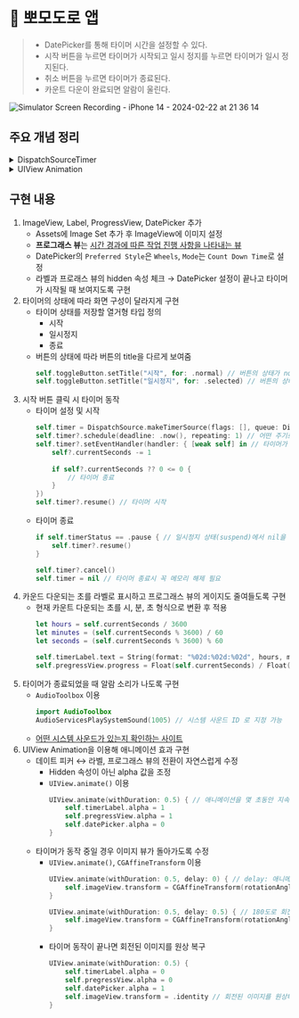 # 🍅 뽀모도로 앱

> - DatePicker를 통해 타이머 시간을 설정할 수 있다.
> - 시작 버튼을 누르면 타이머가 시작되고 일시 정지를 누르면 타이머가 일시 정지된다.
> - 취소 버튼을 누르면 타이머가 종료된다.
> - 카운트 다운이 완료되면 알람이 울린다.

![Simulator Screen Recording - iPhone 14 - 2024-02-22 at 21 36 14](https://github.com/mijisuh/fastcampus-ios/assets/57468832/d8ab96b9-1761-48ab-8083-aaec10f65f33)

## 주요 개념 정리

<details>
<summary>DispatchSourceTimer</summary>

- 타이머란 <u>특정 시간이 지나고 이벤트를 발생</u>시키거나 <u>반복적인 주기로 특정 작업을 수행</u>하는 행위를 하는 것
- GCD API에 있는 `DispatchSourceTimer`를 이용해서 타이머 구현 가능
    - **GCD(Grand Central Dispatch)** 란 <u>작업을 병렬적으로 처리하기 위해 애플이 제공해주는 API</u>로, 스레드를 만들거나 관리해야 하는 경우 사용자는 그저 Task가 담긴 큐를 만들고 그 큐를 GCD에 던져버리면 GCP가 모든 스레드를 관리해줌
    - **Main Thread**: iOS에서 오직 한 개만 존재하는 스레드로 대부분의 코드는 메인 스레드로 작업 → 대부분의 클래스가 Cocoa 프레임워크로 정의되는데 Cocoa가 메인스레드에서 호출되기 때문
    - 메인 스레드를 인터페이스 스레드라고도 하는데 유저가 인터페이스에 접근하면 이벤트는 메인 스레드로 전달되기 때문에 <u>인터페이스 관련 코드(UI 관련 작업)는 메인 스레드 내에서 작성</u>되어야 함
- ex) 1초에 한번씩 타이머 핸들러를 호출시켜서 시간을 카운트 다운
</details>

<details>
<summary>UIView Animation</summary>

- UIView 클래스는 애니메이션에서 사용되는 API를 타입 메서드로 제공하고 이 메서드를 활용해서 비교적 단순한 코드로 애니메이션을 구현할 수 있음
- ex) alpha 값으로 뷰가 자연스럽게 사라지거나 생기도록 하는 애니메이션 구현, 이미지 뷰의 transform 값을 조정해서 회전되는 애니메이션 구현
</details>

## 구현 내용
1. ImageView, Label, ProgressView, DatePicker 추가
    - Assets에 Image Set 추가 후 ImageView에 이미지 설정
    - **프로그래스 뷰**는 <u>시간 경과에 따른 작업 진행 사항을 나타내는 뷰</u>
    - DatePicker의 `Preferred Style`은 `Wheels`, `Mode`는 `Count Down Time`로 설정
    - 라벨과 프로래스 뷰의 hidden 속성 체크 → DatePicker 설정이 끝나고 타이머가 시작될 때 보여지도록 구현
2. 타이머의 상태에 따라 화면 구성이 달라지게 구현
    - 타이머 상태를 저장할 열거형 타입 정의
        - 시작
        - 일시정지
        - 종료
    - 버튼의 상태에 따라 버튼의 title을 다르게 보여줌
        ```swift
        self.toggleButton.setTitle("시작", for: .normal) // 버튼의 상태가 normal이면(selected가 아니면)
        self.toggleButton.setTitle("일시정지", for: .selected) // 버튼의 상태가 selected이면
        ```
3. 시작 버튼 클릭 시 타이머 동작
    - 타이머 설정 및 시작
        ```swift
        self.timer = DispatchSource.makeTimerSource(flags: [], queue: DispatchQueue.main) // 어떤 스레드 큐에서 반복 동작할 것인지 설정
        self.timer?.schedule(deadline: .now(), repeating: 1) // 어떤 주기로 타이머를 실행할 것인지, 몇 초마다 반복되도록 할 것인지
        self.timer?.setEventHandler(handler: { [weak self] in // 타이머가 동작할 때마다 호출(1초에 한번씩 실행)
            self?.currentSeconds -= 1
            
            if self?.currentSeconds ?? 0 <= 0 {
                // 타이머 종료
            }
        })
        self.timer?.resume() // 타이머 시작
        ```
    - 타이머 종료
        ```swift
        if self.timerStatus == .pause { // 일시정지 상태(suspend)에서 nil을 대입하면 런타임 오류 발생
            self.timer?.resume()
        }
        
        self.timer?.cancel()
        self.timer = nil // 타이머 종료시 꼭 메모리 해제 필요
        ```
4. 카운드 다운되는 초를 라벨로 표시하고 프로그래스 뷰의 게이지도 줄여들도록 구현
    - 현재 카운트 다운되는 초를 시, 분, 초 형식으로 변환 후 적용
        ```swift
        let hours = self.currentSeconds / 3600
        let minutes = (self.currentSeconds % 3600) / 60
        let seconds = (self.currentSeconds % 3600) % 60
        
        self.timerLabel.text = String(format: "%02d:%02d:%02d", hours, minutes, seconds) // 서식자를 지정해서 두자릿수로 만들고 :(콜론)으로 구분
        self.pregressView.progress = Float(self.currentSeconds) / Float(self.duration)
        ```
5. 타이머가 종료되었을 때 알람 소리가 나도록 구현
    - `AudioToolbox` 이용
        ```swift
        import AudioToolbox
        AudioServicesPlaySystemSound(1005) // 시스템 사운드 ID 로 지정 가능
        ```
    - [어떤 시스템 사운드가 있는지 확인하는 사이트](http://iphonedev.wiki/AudioServices)
6. UIView Animation을 이용해 애니메이션 효과 구현
    - 데이트 피커 ↔ 라벨, 프로그래스 뷰의 전환이 자연스럽게 수정
        - Hidden 속성이 아닌 alpha 값을 조정
        - `UIView.animate()` 이용
            ```swift
            UIView.animate(withDuration: 0.5) { // 애니메이션을 몇 초동안 지속할 것인지
                self.timerLabel.alpha = 1
                self.pregressView.alpha = 1
                self.datePicker.alpha = 0
            } 
            ```
    - 타이머가 동작 중일 경우 이미지 뷰가 돌아가도록 수정
        - `UIView.animate()`, `CGAffineTransform` 이용
            ```swift
            UIView.animate(withDuration: 0.5, delay: 0) { // delay: 애니메이션을 몇 초뒤에 시작할 것인지 지정
                self.imageView.transform = CGAffineTransform(rotationAngle: .pi) // 180도로 회전
            }
            
            UIView.animate(withDuration: 0.5, delay: 0.5) { // 180도로 회전이 끝나면 동작하도록
                self.imageView.transform = CGAffineTransform(rotationAngle: .pi * 2) // 360도로 회전
            }
            ```
        - 타이머 동작이 끝나면 회전된 이미지를 원상 복구
            ```swift
            UIView.animate(withDuration: 0.5) {
                self.timerLabel.alpha = 0
                self.pregressView.alpha = 0
                self.datePicker.alpha = 1
                self.imageView.transform = .identity // 회전된 이미지를 원상태로 복구
            }
            ```
